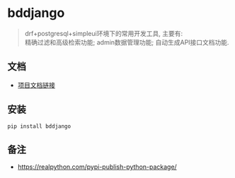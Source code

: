# bddjango
> drf+postgresql+simpleui环境下的常用开发工具, 
> 主要有:  
> 精确过滤和高级检索功能; admin数据管理功能; 自动生成API接口文档功能.

## 文档
- [项目文档链接](https://wiki-bddjango.readthedocs.io "跳转到...")

## 安装  

```
pip install bddjango
```

## 备注

- https://realpython.com/pypi-publish-python-package/
